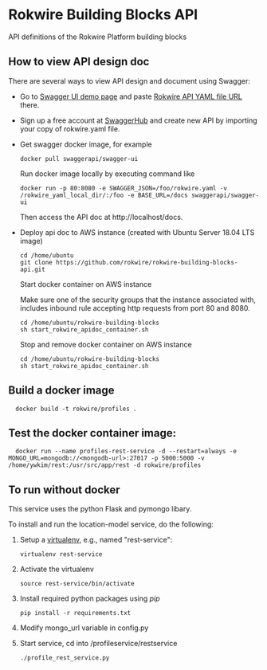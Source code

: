 # Rokwire Building Blocks API
API definitions of the Rokwire Platform building blocks

## How to view API design doc 

There are several ways to view API design and document using Swagger:

- Go to [Swagger UI demo page](https://petstore.swagger.io/) and paste [Rokwire API YAML file URL](https://raw.githubusercontent.com/rokwire/rokwire-building-blocks-api/develop/rokwire.yaml) there.

- Sign up a free account at [SwaggerHub](https://swagger.io/tools/swaggerhub/) and create new API by importing your copy of rokwire.yaml file.

- Get swagger docker image, for example 

      docker pull swaggerapi/swagger-ui 

  Run docker image locally by executing command like 

      docker run -p 80:8080 -e SWAGGER_JSON=/foo/rokwire.yaml -v /rokwire_yaml_local_dir/:/foo -e BASE_URL=/docs swaggerapi/swagger-ui 

  Then access the API doc at http://localhost/docs. 

- Deploy api doc to AWS instance (created with Ubuntu Server 18.04 LTS image)
    
    ```
    cd /home/ubuntu
    git clone https://github.com/rokwire/rokwire-building-blocks-api.git
    
    ``` 
   
  Start docker container on AWS instance
 
    Make sure one of the security groups that the instance associated with, includes inbound rule accepting http requests from port 80 and 8080.

    ```
    cd /home/ubuntu/rokwire-building-blocks
    sh start_rokwire_apidoc_container.sh
    
    ```
  Stop and remove docker container on AWS instance
  
    ```
    cd /home/ubuntu/rokwire-building-blocks
    sh start_rokwire_apidoc_container.sh
    
    ```
    
## Build a docker image
      docker build -t rokwire/profiles .

## Test the docker container image:
      docker run --name profiles-rest-service -d --restart=always -e MONGO_URL=mongodb://<mongodb-url>:27017 -p 5000:5000 -v /home/ywkim/rest:/usr/src/app/rest -d rokwire/profiles
      
## To run without docker

This service uses the python Flask and pymongo libary.

To install and run the location-model service, do the following:

1. Setup a [virtualenv](https://virtualenv.pypa.io), e.g., named "rest-service":

   `virtualenv rest-service`
2. Activate the virtualenv

   `source rest-service/bin/activate`
3. Install required python packages using *pip*

   `pip install -r requirements.txt`

5. Modify mongo_url variable in config.py 

6. Start service, cd into /profileservice/restservice

   `./profile_rest_service.py`


